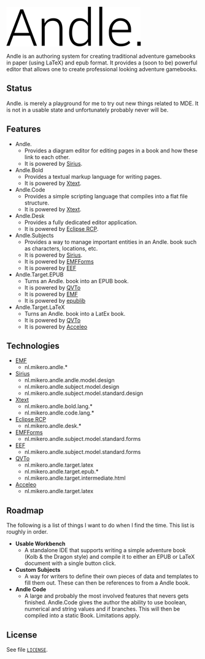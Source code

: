 ![](docs/andle_logo.png)

Andle is an authoring system for creating traditional adventure gamebooks in paper (using LaTeX) and epub format. It provides a (soon to be) powerful editor that allows one to create professional looking adventure gamebooks.

## Status

Andle. is merely a playground for me to try out new things related to MDE. It is not in a usable state and unfortunately probably never will be.

## Features

* Andle.
  * Provides a diagram editor for editing pages in a book and how these link to each other.
  * It is powered by [Sirius](https://www.eclipse.org/sirius/).
* Andle.Bold
  * Provides a textual markup language for writing pages.
  * It is powered by [Xtext](https://www.eclipse.org/Xtext/).
* Andle.Code
  * Provides a simple scripting language that compiles into a flat file structure.
  * It is powered by [Xtext](https://www.eclipse.org/Xtext/).
* Andle.Desk
  * Provides a fully dedicated editor application.
  * It is powered by [Eclipse RCP](https://wiki.eclipse.org/Rich_Client_Platform).
* Andle.Subjects
  * Provides a way to manage important entities in an Andle. book such as characters, locations, etc.
  * It is powered by [Sirius](https://www.eclipse.org/sirius/).
  * It is powered by [EMFForms](https://www.eclipse.org/ecp/emfforms/)
  * It is powered by [EEF](https://www.eclipse.org/eef/#/)
* Andle.Target.EPUB
  * Turns an Andle. book into an EPUB book.
  * It is powered by [QVTo](https://projects.eclipse.org/projects/modeling.mmt.qvt-oml)
  * It is powered by [EMF](http://www.eclipse.org/modeling/emf/)
  * It is powered by [epublib](https://github.com/psiegman/epublib)
* Andle.Target.LaTeX
  * Turns an Andle. book into a LatEx book.
  * It is powered by [QVTo](https://projects.eclipse.org/projects/modeling.mmt.qvt-oml)
  * It is powered by [Acceleo](https://www.eclipse.org/acceleo/)

## Technologies

* [EMF](http://www.eclipse.org/modeling/emf/)
  * nl.mikero.andle.*
* [Sirius](https://www.eclipse.org/sirius/)
  * nl.mikero.andle.andle.model.design
  * nl.mikero.andle.subject.model.design
  * nl.mikero.andle.subject.model.standard.design
* [Xtext](https://www.eclipse.org/Xtext/)
  * nl.mikero.andle.bold.lang.*
  * nl.mikero.andle.code.lang.*
* [Eclipse RCP](https://wiki.eclipse.org/Rich_Client_Platform)
  * nl.mikero.andle.desk.*
* [EMFForms](https://www.eclipse.org/ecp/emfforms/)
  * nl.mikero.andle.subject.model.standard.forms
* [EEF](https://www.eclipse.org/eef/#/)
  * nl.mikero.andle.subject.model.standard.forms
* [QVTo](https://projects.eclipse.org/projects/modeling.mmt.qvt-oml)
  * nl.mikero.andle.target.latex
  * nl.mikero.andle.target.epub.*
  * nl.mikero.andle.target.intermediate.html
* [Acceleo](https://www.eclipse.org/acceleo/)
  * nl.mikero.andle.target.latex

## Roadmap

The following is a list of things I want to do when I find the time. This list is roughly in order.

* **Usable Workbench**
  * A standalone IDE that supports writing a simple adventure book (Kolb & the Dragon style) and compile it to either an EPUB or LaTeX document with a single button click.
* **Custom Subjects**
  * A way for writers to define their own pieces of data and templates to fill them out. These can then be references to from a Andle book.
* **Andle Code**
  * A large and probably the most involved features that nevers gets finished. Andle.Code gives the author the ability to use boolean, numerical and string values and if branches. This will then be compiled into a static Book. Limitations apply.

## License

See file [`LICENSE`](LICENSE).
